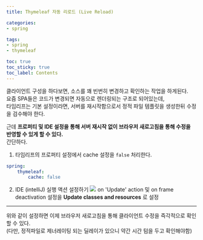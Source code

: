 ```yaml
---
title: Thymeleaf 자동 리로드 (Live Reload)

categories:
- spring

tags:
- spring
- thymeleaf

toc: true
toc_sticky: true
toc_label: Contents
---
```




클라이언트 구성을 하다보면, 소스를 꽤 빈번히 변경하고 확인하는 작업을 하게된다.  
요즘 SPA들은 코드가 변경되면 자동으로 렌더링되는 구조로 되어있는데,  
타임리프는 기본 설정이라면, 서버를 재시작함으로서 정적 파일 템플릿을 생성한뒤 수정을 검수해야 한다.

근데 **프로퍼티 및 IDE 설정을 통해 서버 재시작 없이 브라우저 새로고침을 통해 수정을 반영할 수 있게 할 수 있다.**  
간단하다.

1. 타임리프의 프로퍼티 설정에서 cache 설정을 `false` 처리한다.
```yaml
spring:
	thymeleaf:
		cache: false
```

2. IDE (intelliJ) 실행 액션 설정하기
![](https://i.imgur.com/BLZL8fa.png)
on 'Update' action 및 on frame deactivation 설정을 **Update classes and resources** 로 설정

---

위와 같이 설정하면 이제 브라우저 새로고침을 통해 클라이언트 수정을 즉각적으로 확인할 수 있다.  
(다만, 정적파일로 제너레이팅 되는 딜레이가 있으니 약간 시간 텀을 두고 확인해야함)